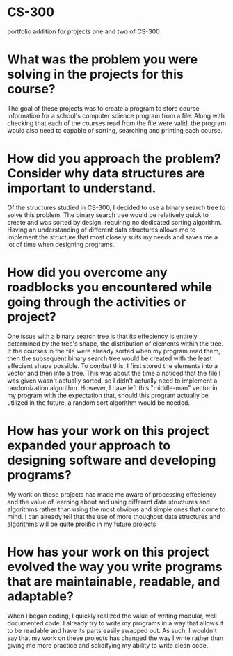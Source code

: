 # CS-300
portfolio addition for projects one and two of CS-300

# What was the problem you were solving in the projects for this course?
The goal of these projects was to create a program to store course information for a school's computer science program from a file. Along with checking that each of the courses read from the file were valid, the program would also need to capable of sorting, searching and printing each course.

# How did you approach the problem? Consider why data structures are important to understand.
Of the structures studied in CS-300, I decided to use a binary search tree to solve this problem. The binary search tree would be relatively quick to create and was sorted by design, requiring no dedicated sorting algorithm. Having an understanding of different data structures allows me to implement the structure that most closely suits my needs and saves me a lot of time when designing programs.

# How did you overcome any roadblocks you encountered while going through the activities or project?
One issue with a binary search tree is that its effeciency is entirely determined by the tree's shape, the distribution of elements within the tree. If the courses in the file were already sorted when my program read them, then the subsequent binary search tree would be created with the least effecient shape possible. To combat this, I first stored the elements into a vector and then into a tree. This was about the time a noticed that the file I was given wasn't actually sorted, so I didn't actually need to implement a randomization algorithm. However, I have left this "middle-man" vector in my program with the expectation that, should this program actually be utilized in the future, a random sort algorithm would be needed.

# How has your work on this project expanded your approach to designing software and developing programs?
My work on these projects has made me aware of processing effeciency and the value of learning about and using different data structures and algorithms rather than using the most obvious and simple ones that come to mind. I can already tell that the use of more thoughout data structures and algorithms will be quite prolific in my future projects

# How has your work on this project evolved the way you write programs that are maintainable, readable, and adaptable?
When I began coding, I quickly realized the value of writing modular, well documented code. I already try to write my programs in a way that allows it to be readable and have its parts easily swapped out. As such, I wouldn't say that my work on these projects has changed the way I write rather than giving me more practice and solidifying my ability to write clean code.

